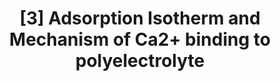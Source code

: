---
title: "[3] Adsorption Isotherm and Mechanism of Ca2+ binding to polyelectrolyte"
collection: publications
#permalink: /publication/2020-Macromolecules-9
#excerpt: 'Editors Suggestion'
#date: 2010-04-20
venue: 'Under Review (2023)'
#paperurl: 'https://doi.org/10.1021/acs.macromol.0c00130'
citation:  Sriteja Mantha, Alec Glisman, Decai Yu, and Zhen-Gang Wang (2023). &quot; Adsorption Isotherm and Mechanism of Ca2+ binding to polyelectrolyte .&quot; <i>Under Review </i>.
---